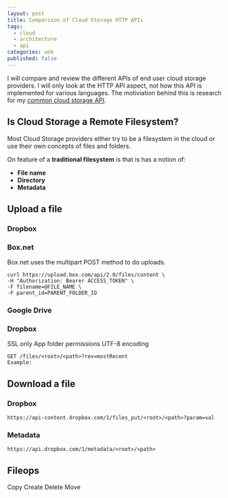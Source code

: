 ```yaml
---
layout: post
title: Comparison of Cloud Storage HTTP APIs 
tags: 
  - cloud
  - architecture
  - api
categories: web 
published: false
---
```


I will compare and review the different APIs of end user cloud storage providers. I will only look at the HTTP API aspect, not how this API is implemented for various languages.
The motiviation behind this is research for my [common cloud storage API](http://lukasmartinelli.ch/idea/2014/07/03/future-of-cuckoodrive.html).

## Is Cloud Storage a Remote Filesystem?
Most Cloud Storage providers either try to be a filesystem in the cloud or
use their own concepts of files and folders.

On feature of a **traditional filesystem** is that is has a notion of:

- **File name**
- **Directory**
- **Metadata**


## Upload a file

### Dropbox



### Box.net
Box.net uses the multipart POST method to do uploads.

```
curl https://upload.box.com/api/2.0/files/content \
-H "Authorization: Bearer ACCESS_TOKEN" \
-F filename=@FILE_NAME \
-F parent_id=PARENT_FOLDER_ID
```

### Google Drive



### Dropbox


SSL only
App folder permissions
UTF-8 encoding

```
GET /files/<root>/<path>?rev=mostRecent
Example:

```

## Download a file

### Dropbox
```
https://api-content.dropbox.com/1/files_put/<root>/<path>?param=val

```

### Metadata
```
https://api.dropbox.com/1/metadata/<root>/<path>
```

## Fileops
Copy
Create
Delete
Move

